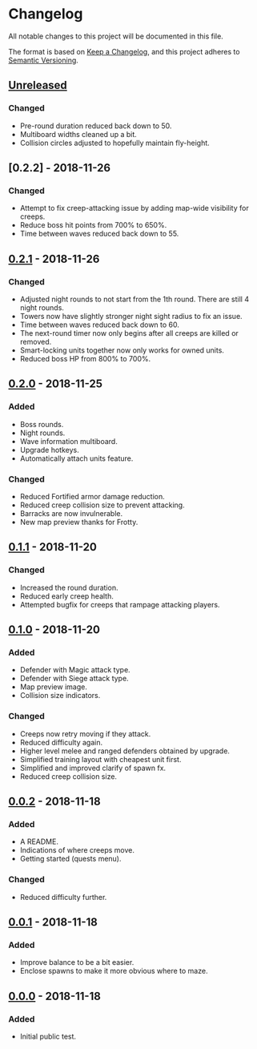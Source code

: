 # Changelog
All notable changes to this project will be documented in this file.

The format is based on [Keep a Changelog](https://keepachangelog.com/en/1.0.0/),
and this project adheres to [Semantic Versioning](https://semver.org/spec/v2.0.0.html).

## [Unreleased]
### Changed
- Pre-round duration reduced back down to 50.
- Multiboard widths cleaned up a bit.
- Collision circles adjusted to hopefully maintain fly-height.

## [0.2.2] - 2018-11-26
### Changed
- Attempt to fix creep-attacking issue by adding map-wide visibility for creeps.
- Reduce boss hit points from 700% to 650%.
- Time between waves reduced back down to 55.

## [0.2.1] - 2018-11-26
### Changed
- Adjusted night rounds to not start from the 1th round.
  There are still 4 night rounds.
- Towers now have slightly stronger night sight radius to fix an issue.
- Time between waves reduced back down to 60.
- The next-round timer now only begins after all creeps are killed or removed.
- Smart-locking units together now only works for owned units.
- Reduced boss HP from 800% to 700%.

## [0.2.0] - 2018-11-25
### Added
- Boss rounds.
- Night rounds.
- Wave information multiboard.
- Upgrade hotkeys.
- Automatically attach units feature.

### Changed
- Reduced Fortified armor damage reduction.
- Reduced creep collision size to prevent attacking.
- Barracks are now invulnerable.
- New map preview thanks for Frotty.

## [0.1.1] - 2018-11-20
### Changed
- Increased the round duration.
- Reduced early creep health.
- Attempted bugfix for creeps that rampage attacking players.

## [0.1.0] - 2018-11-20
### Added
- Defender with Magic attack type.
- Defender with Siege attack type.
- Map preview image.
- Collision size indicators.

### Changed
- Creeps now retry moving if they attack.
- Reduced difficulty again.
- Higher level melee and ranged defenders obtained by upgrade.
- Simplified training layout with cheapest unit first.
- Simplified and improved clarify of spawn fx.
- Reduced creep collision size.

## [0.0.2] - 2018-11-18
### Added
- A README.
- Indications of where creeps move.
- Getting started (quests menu).

### Changed
- Reduced difficulty further.

## [0.0.1] - 2018-11-18
### Added
- Improve balance to be a bit easier.
- Enclose spawns to make it more obvious where to maze.

## [0.0.0] - 2018-11-18
### Added
- Initial public test.

[Unreleased]: https://github.com/Cokemonkey11/embargo-td/compare/0.2.1...HEAD
[0.2.1]: https://github.com/Cokemonkey11/embargo-td/compare/0.2.0...0.2.1
[0.2.0]: https://github.com/Cokemonkey11/embargo-td/compare/0.1.1...0.2.0
[0.1.1]: https://github.com/Cokemonkey11/embargo-td/compare/0.1.0...0.1.1
[0.1.0]: https://github.com/Cokemonkey11/embargo-td/compare/0.0.2...0.1.0
[0.0.2]: https://github.com/Cokemonkey11/embargo-td/compare/0.0.1...0.0.2
[0.0.1]: https://github.com/Cokemonkey11/embargo-td/compare/0.0.0...0.0.1
[0.0.0]: https://github.com/Cokemonkey11/embargo-td/commit/a2411423350cbdec7013e822a266bee9248939c1
